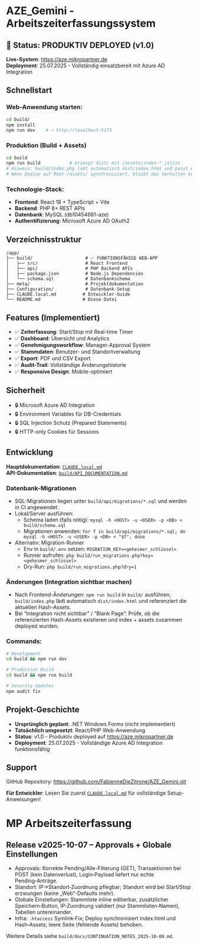 # AZE_Gemini - Arbeitszeiterfassungssystem

## 🚀 Status: PRODUKTIV DEPLOYED (v1.0)

**Live-System**: https://aze.mikropartner.de  
**Deployment**: 25.07.2025 - Vollständig einsatzbereit mit Azure AD Integration

## Schnellstart

### Web-Anwendung starten:
```bash
cd build/
npm install
npm run dev    # → http://localhost:5173
```
### Produktion (Build + Assets)
```bash
cd build
npm run build           # erzeugt dist/ mit /assets/index-*.js|css
# Hinweis: build/index.php lädt automatisch dist/index.html und passt Asset-Pfade an.
# Wenn Deploy auf Root-/assets/ synchronisiert, bleibt das Verhalten kompatibel.
```

### Technologie-Stack:
- **Frontend**: React 18 + TypeScript + Vite
- **Backend**: PHP 8+ REST APIs  
- **Datenbank**: MySQL (db10454681-aze)
- **Authentifizierung**: Microsoft Azure AD OAuth2

## Verzeichnisstruktur

```
/app/
├── build/                    # ✅ FUNKTIONSFÄHIGE WEB-APP
│   ├── src/                  # React Frontend  
│   ├── api/                  # PHP Backend APIs
│   ├── package.json          # Node.js Dependencies
│   └── schema.sql            # Datenbankschema
├── meta/                     # Projektdokumentation
├── Configuration/            # Datenbank-Setup
├── CLAUDE.local.md          # Entwickler-Guide
└── README.md                # Diese Datei
```

## Features (Implementiert)

- ✅ **Zeiterfassung**: Start/Stop mit Real-time Timer
- ✅ **Dashboard**: Übersicht und Analytics  
- ✅ **Genehmigungsworkflow**: Manager-Approval System
- ✅ **Stammdaten**: Benutzer- und Standortverwaltung
- ✅ **Export**: PDF und CSV Export
- ✅ **Audit-Trail**: Vollständige Änderungshistorie
- ✅ **Responsive Design**: Mobile-optimiert

## Sicherheit

- 🔒 Microsoft Azure AD Integration
- 🔒 Environment Variables für DB-Credentials  
- 🔒 SQL Injection Schutz (Prepared Statements)
- 🔒 HTTP-only Cookies für Sessions

## Entwicklung

**Hauptdokumentation**: [`CLAUDE.local.md`](CLAUDE.local.md)  
**API-Dokumentation**: [`build/API_DOCUMENTATION.md`](build/API_DOCUMENTATION.md)

### Datenbank-Migrationen
- SQL-Migrationen liegen unter `build/api/migrations/*.sql` und werden in CI angewendet.
- Lokal/Server ausführen:
  - Schema laden (falls nötig): `mysql -h <HOST> -u <USER> -p <DB> < build/schema.sql`
  - Migrationen anwenden: `for f in build/api/migrations/*.sql; do mysql -h <HOST> -u <USER> -p <DB> < "$f"; done`
- Alternativ: Migration-Runner
  - Env in `build/.env` setzen: `MIGRATION_KEY=<geheimer_schlüssel>`
  - Runner aufrufen: `php build/run_migrations.php?key=<geheimer_schlüssel>`
  - Dry-Run: `php build/run_migrations.php?dry=1`

### Änderungen (Integration sichtbar machen)
- Nach Frontend-Änderungen: `npm run build` in `build/` ausführen; `build/index.php` lädt automatisch `dist/index.html` und referenziert die aktuellen Hash-Assets.
- Bei “Integration nicht sichtbar” / “Blank Page”: Prüfe, ob die referenzierten Hash-Assets existieren und index + assets zusammen deployed wurden.

### Commands:
```bash
# Development
cd build && npm run dev

# Production Build  
cd build && npm run build

# Security Updates
npm audit fix
```

## Projekt-Geschichte

- **Ursprünglich geplant**: .NET Windows Forms (nicht implementiert)
- **Tatsächlich umgesetzt**: React/PHP Web-Anwendung
- **Status**: v1.0 - Produktiv deployed auf https://aze.mikropartner.de
- **Deployment**: 25.07.2025 - Vollständige Azure AD Integration funktionsfähig

## Support

GitHub Repository: https://github.com/FabienneDieZitrone/AZE_Gemini.git

**Für Entwickler**: Lesen Sie zuerst [`CLAUDE.local.md`](CLAUDE.local.md) für vollständige Setup-Anweisungen!
# MP Arbeitszeiterfassung

## Release v2025-10-07 – Approvals + Globale Einstellungen

- Approvals: Korrekte Pending/Alle-Filterung (GET), Transaktionen bei POST (kein Datenverlust), Login‑Payload liefert nur echte Pending‑Anträge.
- Standort: IP→Standort‑Zuordnung pflegbar; Standort wird bei Start/Stop erzwungen (keine „Web“-Defaults mehr).
- Globale Einstellungen: Stammliste inline editierbar, zusätzlicher Speichern‑Button, IP‑Zuordnung validiert (nur Stammlisten‑Namen), Tabellen untereinander.
- Infra: `.htaccess` Symlink‑Fix; Deploy synchronisiert index.html und Hash‑Assets; leere Seite (fehlende Assets) behoben.

Weitere Details siehe `build/docs/CONTINUATION_NOTES_2025-10-09.md`.
